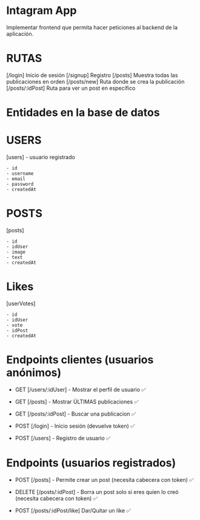 # Intagram App

Implementar frontend que permita hacer peticiones al backend de la aplicación.

# RUTAS

[/login] Inicio de sesión
[/signup] Registro
[/posts] Muestra todas las publicaciones en orden
[/posts/new] Ruta donde se crea la publicación
[/posts/:idPost] Ruta para ver un post en específico

# Entidades en la base de datos

# USERS

[users] - usuario registrado

    - id
    - username
    - email
    - password
    - createdAt

# POSTS

[posts]

    - id
    - idUser
    - image
    - text
    - createdAt

# Likes

[userVotes]

    - id
    - idUser
    - vote
    - idPost
    - createdAt

# Endpoints clientes (usuarios anónimos)

- GET [/users/:idUser] - Mostrar el perfil de usuario ✅

- GET [/posts] - Mostrar ÚLTIMAS publicaciones ✅

- GET [/posts/:idPost] - Buscar una publicacion ✅

- POST [/login] - Inicio sesión (devuelve token) ✅

- POST [/users] - Registro de usuario ✅

# Endpoints (usuarios registrados)

- POST [/posts] - Permite crear un post (necesita cabecera con token) ✅

- DELETE [/posts/:idPost] - Borra un post solo si eres quien lo creó (necesita cabecera con token) ✅

- POST [/posts/:idPost/like] Dar/Quitar un like ✅
